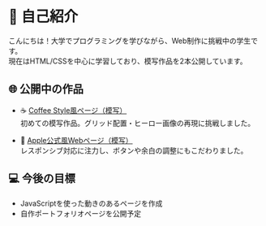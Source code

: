 # 👋 自己紹介

こんにちは！大学でプログラミングを学びながら、Web制作に挑戦中の学生です。  
現在はHTML/CSSを中心に学習しており、模写作品を2本公開しています。

## 🌐 公開中の作品

- ☕ [Coffee Style風ページ（模写）](https://soatot72413115.github.io/coffeestyle-mosha/)  
  初めての模写作品。グリッド配置・ヒーロー画像の再現に挑戦しました。

- 🍎 [Apple公式風Webページ（模写）](https://soatot72413115.github.io/apple-clone/)  
  レスポンシブ対応に注力し、ボタンや余白の調整にもこだわりました。

## 💻 今後の目標

- JavaScriptを使った動きのあるページを作成
- 自作ポートフォリオページを公開予定


<!--
**soatot72413115/soatot72413115** is a ✨ _special_ ✨ repository because its `README.md` (this file) appears on your GitHub profile.

Here are some ideas to get you started:

- 🔭 I’m currently working on ...
- 🌱 I’m currently learning ...
- 👯 I’m looking to collaborate on ...
- 🤔 I’m looking for help with ...
- 💬 Ask me about ...
- 📫 How to reach me: ...
- 😄 Pronouns: ...
- ⚡ Fun fact: ...
-->
